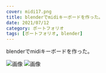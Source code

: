 ```yaml
---
cover: midi17.png
title: blenderでmidiキーボードを作った。
date: 2021/07/12
category: ポートフォリオ
tags: [ポートフォリオ, blender]
---
```


blenderでmidiキーボードを作った。

<!--more-->

![画像](/my-home/cover/midi14.png)
![画像](/my-home/cover/midi15.png)